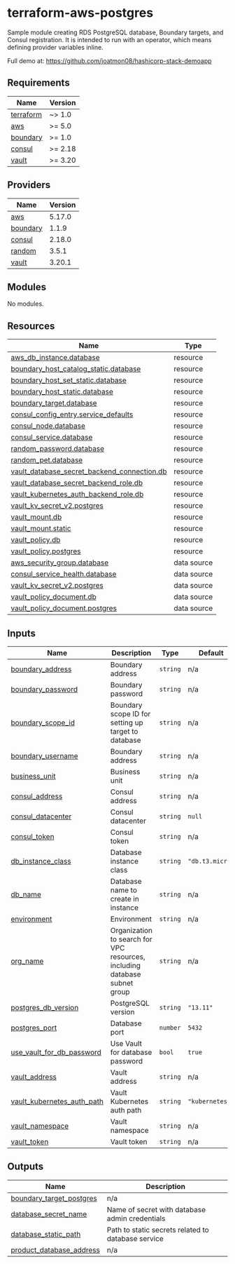 # terraform-aws-postgres

Sample module creating RDS PostgreSQL database, Boundary targets, and Consul registration.
It is intended to run with an operator, which means defining provider variables inline.

Full demo at: https://github.com/joatmon08/hashicorp-stack-demoapp

## Requirements

| Name | Version |
|------|---------|
| <a name="requirement_terraform"></a> [terraform](#requirement\_terraform) | ~> 1.0 |
| <a name="requirement_aws"></a> [aws](#requirement\_aws) | >= 5.0 |
| <a name="requirement_boundary"></a> [boundary](#requirement\_boundary) | >= 1.0 |
| <a name="requirement_consul"></a> [consul](#requirement\_consul) | >= 2.18 |
| <a name="requirement_vault"></a> [vault](#requirement\_vault) | >= 3.20 |

## Providers

| Name | Version |
|------|---------|
| <a name="provider_aws"></a> [aws](#provider\_aws) | 5.17.0 |
| <a name="provider_boundary"></a> [boundary](#provider\_boundary) | 1.1.9 |
| <a name="provider_consul"></a> [consul](#provider\_consul) | 2.18.0 |
| <a name="provider_random"></a> [random](#provider\_random) | 3.5.1 |
| <a name="provider_vault"></a> [vault](#provider\_vault) | 3.20.1 |

## Modules

No modules.

## Resources

| Name | Type |
|------|------|
| [aws_db_instance.database](https://registry.terraform.io/providers/hashicorp/aws/latest/docs/resources/db_instance) | resource |
| [boundary_host_catalog_static.database](https://registry.terraform.io/providers/hashicorp/boundary/latest/docs/resources/host_catalog_static) | resource |
| [boundary_host_set_static.database](https://registry.terraform.io/providers/hashicorp/boundary/latest/docs/resources/host_set_static) | resource |
| [boundary_host_static.database](https://registry.terraform.io/providers/hashicorp/boundary/latest/docs/resources/host_static) | resource |
| [boundary_target.database](https://registry.terraform.io/providers/hashicorp/boundary/latest/docs/resources/target) | resource |
| [consul_config_entry.service_defaults](https://registry.terraform.io/providers/hashicorp/consul/latest/docs/resources/config_entry) | resource |
| [consul_node.database](https://registry.terraform.io/providers/hashicorp/consul/latest/docs/resources/node) | resource |
| [consul_service.database](https://registry.terraform.io/providers/hashicorp/consul/latest/docs/resources/service) | resource |
| [random_password.database](https://registry.terraform.io/providers/hashicorp/random/latest/docs/resources/password) | resource |
| [random_pet.database](https://registry.terraform.io/providers/hashicorp/random/latest/docs/resources/pet) | resource |
| [vault_database_secret_backend_connection.db](https://registry.terraform.io/providers/hashicorp/vault/latest/docs/resources/database_secret_backend_connection) | resource |
| [vault_database_secret_backend_role.db](https://registry.terraform.io/providers/hashicorp/vault/latest/docs/resources/database_secret_backend_role) | resource |
| [vault_kubernetes_auth_backend_role.db](https://registry.terraform.io/providers/hashicorp/vault/latest/docs/resources/kubernetes_auth_backend_role) | resource |
| [vault_kv_secret_v2.postgres](https://registry.terraform.io/providers/hashicorp/vault/latest/docs/resources/kv_secret_v2) | resource |
| [vault_mount.db](https://registry.terraform.io/providers/hashicorp/vault/latest/docs/resources/mount) | resource |
| [vault_mount.static](https://registry.terraform.io/providers/hashicorp/vault/latest/docs/resources/mount) | resource |
| [vault_policy.db](https://registry.terraform.io/providers/hashicorp/vault/latest/docs/resources/policy) | resource |
| [vault_policy.postgres](https://registry.terraform.io/providers/hashicorp/vault/latest/docs/resources/policy) | resource |
| [aws_security_group.database](https://registry.terraform.io/providers/hashicorp/aws/latest/docs/data-sources/security_group) | data source |
| [consul_service_health.database](https://registry.terraform.io/providers/hashicorp/consul/latest/docs/data-sources/service_health) | data source |
| [vault_kv_secret_v2.postgres](https://registry.terraform.io/providers/hashicorp/vault/latest/docs/data-sources/kv_secret_v2) | data source |
| [vault_policy_document.db](https://registry.terraform.io/providers/hashicorp/vault/latest/docs/data-sources/policy_document) | data source |
| [vault_policy_document.postgres](https://registry.terraform.io/providers/hashicorp/vault/latest/docs/data-sources/policy_document) | data source |

## Inputs

| Name | Description | Type | Default | Required |
|------|-------------|------|---------|:--------:|
| <a name="input_boundary_address"></a> [boundary\_address](#input\_boundary\_address) | Boundary address | `string` | n/a | yes |
| <a name="input_boundary_password"></a> [boundary\_password](#input\_boundary\_password) | Boundary password | `string` | n/a | yes |
| <a name="input_boundary_scope_id"></a> [boundary\_scope\_id](#input\_boundary\_scope\_id) | Boundary scope ID for setting up target to database | `string` | n/a | yes |
| <a name="input_boundary_username"></a> [boundary\_username](#input\_boundary\_username) | Boundary address | `string` | n/a | yes |
| <a name="input_business_unit"></a> [business\_unit](#input\_business\_unit) | Business unit | `string` | n/a | yes |
| <a name="input_consul_address"></a> [consul\_address](#input\_consul\_address) | Consul address | `string` | n/a | yes |
| <a name="input_consul_datacenter"></a> [consul\_datacenter](#input\_consul\_datacenter) | Consul datacenter | `string` | `null` | no |
| <a name="input_consul_token"></a> [consul\_token](#input\_consul\_token) | Consul token | `string` | n/a | yes |
| <a name="input_db_instance_class"></a> [db\_instance\_class](#input\_db\_instance\_class) | Database instance class | `string` | `"db.t3.micro"` | no |
| <a name="input_db_name"></a> [db\_name](#input\_db\_name) | Database name to create in instance | `string` | n/a | yes |
| <a name="input_environment"></a> [environment](#input\_environment) | Environment | `string` | n/a | yes |
| <a name="input_org_name"></a> [org\_name](#input\_org\_name) | Organization to search for VPC resources, including database subnet group | `string` | n/a | yes |
| <a name="input_postgres_db_version"></a> [postgres\_db\_version](#input\_postgres\_db\_version) | PostgreSQL version | `string` | `"13.11"` | no |
| <a name="input_postgres_port"></a> [postgres\_port](#input\_postgres\_port) | Database port | `number` | `5432` | no |
| <a name="input_use_vault_for_db_password"></a> [use\_vault\_for\_db\_password](#input\_use\_vault\_for\_db\_password) | Use Vault for database password | `bool` | `true` | no |
| <a name="input_vault_address"></a> [vault\_address](#input\_vault\_address) | Vault address | `string` | n/a | yes |
| <a name="input_vault_kubernetes_auth_path"></a> [vault\_kubernetes\_auth\_path](#input\_vault\_kubernetes\_auth\_path) | Vault Kubernetes auth path | `string` | `"kubernetes"` | no |
| <a name="input_vault_namespace"></a> [vault\_namespace](#input\_vault\_namespace) | Vault namespace | `string` | n/a | yes |
| <a name="input_vault_token"></a> [vault\_token](#input\_vault\_token) | Vault token | `string` | n/a | yes |

## Outputs

| Name | Description |
|------|-------------|
| <a name="output_boundary_target_postgres"></a> [boundary\_target\_postgres](#output\_boundary\_target\_postgres) | n/a |
| <a name="output_database_secret_name"></a> [database\_secret\_name](#output\_database\_secret\_name) | Name of secret with database admin credentials |
| <a name="output_database_static_path"></a> [database\_static\_path](#output\_database\_static\_path) | Path to static secrets related to database service |
| <a name="output_product_database_address"></a> [product\_database\_address](#output\_product\_database\_address) | n/a |
